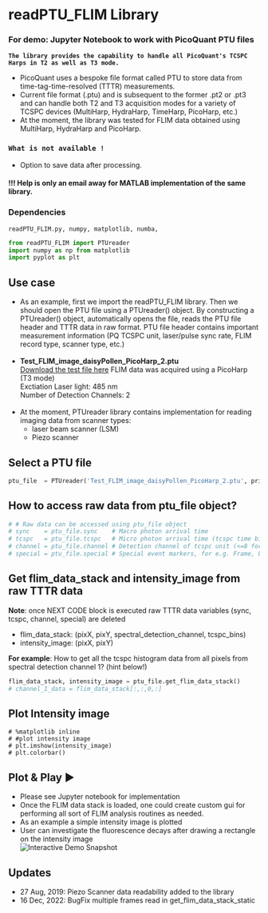 # readPTU_FLIM Library
### For demo: Jupyter Notebook to work with PicoQuant PTU files
**`The library provides the capability to handle all PicoQuant's TCSPC Harps in T2 as well as T3 mode.`**
- PicoQuant uses a bespoke file format called PTU to store data from time-tag-time-resolved (TTTR) measurements.<br/>
- Current file format (.ptu) and is subsequent to the former .pt2 or .pt3 and can handle both T2 and T3 acquisition modes for a variety of TCSPC devices (MultiHarp, HydraHarp, TimeHarp, PicoHarp, etc.) <br/>
- At the moment, the library was tested for FLIM data obtained using MultiHarp, HydraHarp and PicoHarp. <br/>

### **`What is not available !`**
- Option to save data after processing. <br/>
#### !!! Help is only an email away for MATLAB implementation of the same library.

### Dependencies

`readPTU_FLIM.py, numpy, matplotlib, numba,`

```python
from readPTU_FLIM import PTUreader 
import numpy as np from matplotlib 
import pyplot as plt
```

## Use case
- As an example, first we import the readPTU_FLIM library. Then we should open the PTU file using a PTUreader() object. By constructing a PTUreader() object, automatically opens the file, reads the PTU file header and TTTR data in raw format. PTU file header contains important measurement information (PQ TCSPC unit, laser/pulse sync rate, FLIM record type, scanner type, etc.)<br/><br/> 
- **Test_FLIM_image_daisyPollen_PicoHarp_2.ptu**<br> 
[Download the test file here](https://drive.google.com/file/d/1bbtw0rZQk8HHlp8SYQlvMpdzuEEFIAZL/edit)
FLIM data was acquired using a PicoHarp (T3 mode) <br>
Exctiation Laser light: 485 nm<br>
Number of Detection Channels: 2<br/><br/>
- At the moment, PTUreader library contains implementation for reading imaging data from scanner types: 
  - laser beam scanner (LSM) 
  - Piezo scanner

## Select a PTU file
```python
ptu_file  = PTUreader('Test_FLIM_image_daisyPollen_PicoHarp_2.ptu', print_header_data = False)
```

## How to access raw data from ptu_file object?
```python
# # Raw data can be accessed using ptu_file object
# sync    = ptu_file.sync    # Macro photon arrival time
# tcspc   = ptu_file.tcspc   # Micro photon arrival time (tcspc time bin resoultion)
# channel = ptu_file.channel # Detection channel of tcspc unit (<=8 for PQ hardware in 2019)
# special = ptu_file.special # Special event markers, for e.g. Frame, LineStart, LineStop, etc.
```

## Get flim_data_stack and intensity_image from raw TTTR data
 **Note**: once NEXT CODE block is executed raw TTTR data variables (sync, tcspc, channel, special) are deleted
- flim_data_stack: (pixX, pixY, spectral_detection_channel, tcspc_bins)
- intensity_image: (pixX, pixY)

**For example**:
How to get all the tcspc histogram data from all pixels from spectral detection channel 1?  (hint below!) <br /> 

```python
flim_data_stack, intensity_image = ptu_file.get_flim_data_stack()
# channel_1_data = flim_data_stack[:,:,0,:]
```

## Plot Intensity image
```
# %matplotlib inline
# #plot intensity image
# plt.imshow(intensity_image)
# plt.colorbar()
```

## Plot & Play ▶
- Please see Jupyter notebook for implementation
- Once the FLIM data stack is loaded, one could create custom gui for performing all sort of FLIM analysis routines as needed.
- As an example a simple intensity image is plotted 
- User can investigate the fluorescence decays after drawing a rectangle on the intensity image <br/>
![Interactive Demo Snapshot](Test_FLIM_image_daisyPollen_PicoHarp_2.png)

## Updates
- 27 Aug, 2019: Piezo Scanner data readability added to the library
- 16 Dec, 2022: BugFix multiple frames read in get_flim_data_stack_static
